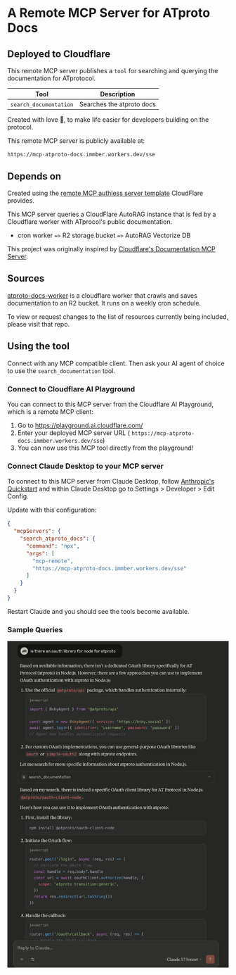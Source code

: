 # A Remote MCP Server for ATproto Docs 
## Deployed to Cloudflare 


This remote MCP server publishes a `tool` for searching and querying the documentation for ATprotocol.

| Tool                   | Description             |
|------------------------|-------------------------|
| `search_documentation` | Searches the atproto docs |


Created with love 💙, to make life easier for developers building on the protocol. 

This remote MCP server is publicly available at: 
```
https://mcp-atproto-docs.immber.workers.dev/sse
```

## Depends on

Created using the [remote MCP authless server template](https://github.com/cloudflare/ai/tree/main/demos/remote-mcp-authless) CloudFlare provides. 

This MCP server queries a CloudFlare AutoRAG instance that is fed by a Cloudflare worker with ATprocol's public documentation. 
* cron worker `=>`  R2 storage bucket `=>`  AutoRAG  Vectorize DB
  

This project was originally inspired by [Cloudflare's Documentation MCP Server](https://github.com/cloudflare/mcp-server-cloudflare/tree/main/apps/docs-vectorize). 


## Sources

[atproto-docs-worker](https://github.com/immber/atproto-docs-worker) is a cloudflare worker that crawls and saves documentation to an R2 bucket. It runs on a weekly cron schedule. 

To view or request changes to the list of resources currently being included, please visit that repo.  

## Using the tool
Connect with any MCP compatible client. Then ask your AI agent of choice to use the `search_documentation` tool. 

### Connect to Cloudflare AI Playground

You can connect to this MCP server from the Cloudflare AI Playground, which is a remote MCP client:

1. Go to https://playground.ai.cloudflare.com/
2. Enter your deployed MCP server URL ( `https://mcp-atproto-docs.immber.workers.dev/sse`)
3. You can now use this MCP tool directly from the playground!

### Connect Claude Desktop to your MCP server

To connect to this MCP server from Claude Desktop, follow [Anthropic's Quickstart](https://modelcontextprotocol.io/quickstart/user) and within Claude Desktop go to Settings > Developer > Edit Config.

Update with this configuration:

```json
{
  "mcpServers": {
    "search_atproto_docs": {
      "command": "npx",
      "args": [
        "mcp-remote",
        "https://mcp-atproto-docs.immber.workers.dev/sse"
      ]
    }
  }
}
```

Restart Claude and you should see the tools become available. 

### Sample Queries
![screenshot from claude desktop showing the results of a query about oauth](https://github.com/immber/mcp-atproto-docs/blob/b602d5b7a3c9609a2ff23e9c4572c34d30b50d99/Screenshot-oauth.png)
